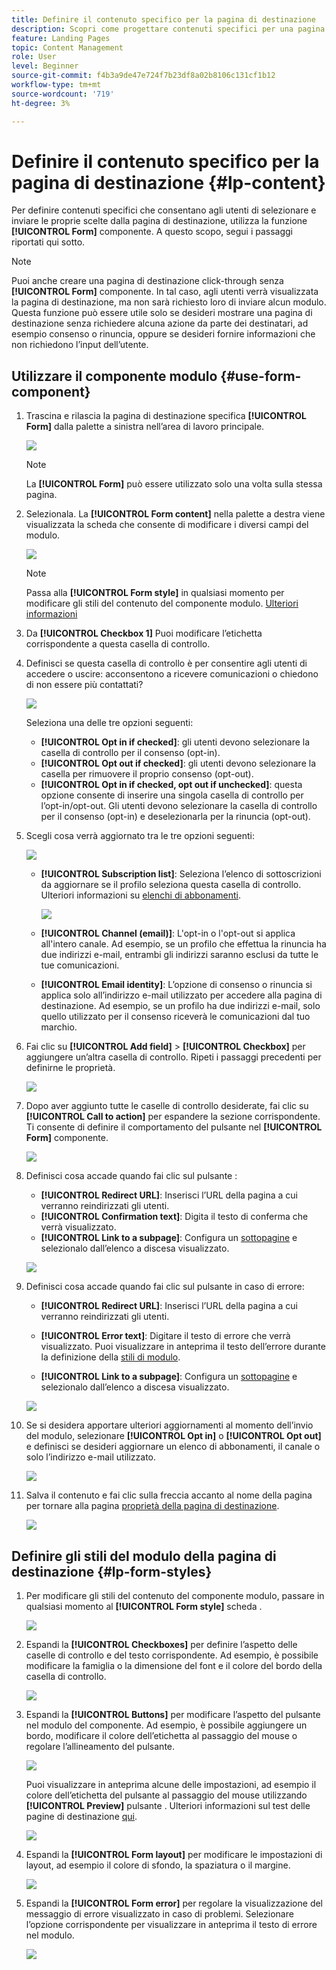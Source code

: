 ```yaml
---
title: Definire il contenuto specifico per la pagina di destinazione
description: Scopri come progettare contenuti specifici per una pagina di destinazione in Journey Optimizer
feature: Landing Pages
topic: Content Management
role: User
level: Beginner
source-git-commit: f4b3a9de47e724f7b23df8a02b8106c131cf1b12
workflow-type: tm+mt
source-wordcount: '719'
ht-degree: 3%

---
```


# Definire il contenuto specifico per la pagina di destinazione {#lp-content}

Per definire contenuti specifici che consentano agli utenti di selezionare e inviare le proprie scelte dalla pagina di destinazione, utilizza la funzione **[!UICONTROL Form]** componente. A questo scopo, segui i passaggi riportati qui sotto.

>[!NOTE]
>
>Puoi anche creare una pagina di destinazione click-through senza **[!UICONTROL Form]** componente. In tal caso, agli utenti verrà visualizzata la pagina di destinazione, ma non sarà richiesto loro di inviare alcun modulo. Questa funzione può essere utile solo se desideri mostrare una pagina di destinazione senza richiedere alcuna azione da parte dei destinatari, ad esempio consenso o rinuncia, oppure se desideri fornire informazioni che non richiedono l’input dell’utente.

## Utilizzare il componente modulo {#use-form-component}

1. Trascina e rilascia la pagina di destinazione specifica **[!UICONTROL Form]** dalla palette a sinistra nell’area di lavoro principale.

   ![](assets/lp_designer-form-component.png)

   >[!NOTE]
   >
   >La **[!UICONTROL Form]** può essere utilizzato solo una volta sulla stessa pagina.

1. Selezionala. La **[!UICONTROL Form content]** nella palette a destra viene visualizzata la scheda che consente di modificare i diversi campi del modulo.

   ![](assets/lp_designer-form-content-options.png)

   >[!NOTE]
   >
   >Passa alla **[!UICONTROL Form style]** in qualsiasi momento per modificare gli stili del contenuto del componente modulo. [Ulteriori informazioni](#define-lp-styles)

1. Da **[!UICONTROL Checkbox 1]** Puoi modificare l’etichetta corrispondente a questa casella di controllo.

1. Definisci se questa casella di controllo è per consentire agli utenti di accedere o uscire: acconsentono a ricevere comunicazioni o chiedono di non essere più contattati?

   ![](assets/lp_designer-form-update.png)

   Seleziona una delle tre opzioni seguenti:

   * **[!UICONTROL Opt in if checked]**: gli utenti devono selezionare la casella di controllo per il consenso (opt-in).
   * **[!UICONTROL Opt out if checked]**: gli utenti devono selezionare la casella per rimuovere il proprio consenso (opt-out).
   * **[!UICONTROL Opt in if checked, opt out if unchecked]**: questa opzione consente di inserire una singola casella di controllo per l’opt-in/opt-out. Gli utenti devono selezionare la casella di controllo per il consenso (opt-in) e deselezionarla per la rinuncia (opt-out).

1. Scegli cosa verrà aggiornato tra le tre opzioni seguenti:

   ![](assets/lp_designer-form-update-options.png)

   * **[!UICONTROL Subscription list]**: Seleziona l’elenco di sottoscrizioni da aggiornare se il profilo seleziona questa casella di controllo. Ulteriori informazioni su [elenchi di abbonamenti](subscription-list.md).

      ![](assets/lp_designer-form-subs-list.png)

   * **[!UICONTROL Channel (email)]**: L&#39;opt-in o l&#39;opt-out si applica all&#39;intero canale. Ad esempio, se un profilo che effettua la rinuncia ha due indirizzi e-mail, entrambi gli indirizzi saranno esclusi da tutte le tue comunicazioni.

   * **[!UICONTROL Email identity]**: L’opzione di consenso o rinuncia si applica solo all’indirizzo e-mail utilizzato per accedere alla pagina di destinazione. Ad esempio, se un profilo ha due indirizzi e-mail, solo quello utilizzato per il consenso riceverà le comunicazioni dal tuo marchio.

1. Fai clic su **[!UICONTROL Add field]** > **[!UICONTROL Checkbox]** per aggiungere un’altra casella di controllo. Ripeti i passaggi precedenti per definirne le proprietà.

   ![](assets/lp_designer-form-checkbox-2.png)

1. Dopo aver aggiunto tutte le caselle di controllo desiderate, fai clic su **[!UICONTROL Call to action]** per espandere la sezione corrispondente. Ti consente di definire il comportamento del pulsante nel **[!UICONTROL Form]** componente.

   ![](assets/lp_designer-form-call-to-action.png)

1. Definisci cosa accade quando fai clic sul pulsante :

   * **[!UICONTROL Redirect URL]**: Inserisci l’URL della pagina a cui verranno reindirizzati gli utenti.
   * **[!UICONTROL Confirmation text]**: Digita il testo di conferma che verrà visualizzato.
   * **[!UICONTROL Link to a subpage]**: Configura un [sottopagine](create-lp.md#configure-subpages) e selezionalo dall’elenco a discesa visualizzato.

   ![](assets/lp_designer-form-confirmation-action.png)

1. Definisci cosa accade quando fai clic sul pulsante in caso di errore:

   * **[!UICONTROL Redirect URL]**: Inserisci l’URL della pagina a cui verranno reindirizzati gli utenti.
   * **[!UICONTROL Error text]**: Digitare il testo di errore che verrà visualizzato. Puoi visualizzare in anteprima il testo dell’errore durante la definizione della [stili di modulo](#define-lp-styles).

   * **[!UICONTROL Link to a subpage]**: Configura un [sottopagine](create-lp.md#configure-subpages) e selezionalo dall’elenco a discesa visualizzato.

   ![](assets/lp_designer-form-error.png)

1. Se si desidera apportare ulteriori aggiornamenti al momento dell’invio del modulo, selezionare **[!UICONTROL Opt in]** o **[!UICONTROL Opt out]** e definisci se desideri aggiornare un elenco di abbonamenti, il canale o solo l’indirizzo e-mail utilizzato.

   ![](assets/lp_designer-form-additionnal-update.png)

1. Salva il contenuto e fai clic sulla freccia accanto al nome della pagina per tornare alla pagina [proprietà della pagina di destinazione](create-lp.md#configure-primary-page).

   ![](assets/lp_designer-form-save.png)

<!--Will the name Email Designer be kept if you can also design LP with the same tool? > To modify in Messages section > content designer or Designer-->

## Definire gli stili del modulo della pagina di destinazione {#lp-form-styles}

1. Per modificare gli stili del contenuto del componente modulo, passare in qualsiasi momento al **[!UICONTROL Form style]** scheda .

   ![](assets/lp_designer-form-style.png)

1. Espandi la **[!UICONTROL Checkboxes]** per definire l’aspetto delle caselle di controllo e del testo corrispondente. Ad esempio, è possibile modificare la famiglia o la dimensione del font e il colore del bordo della casella di controllo.

   ![](assets/lp_designer-form-style-checkboxes.png)

1. Espandi la **[!UICONTROL Buttons]** per modificare l’aspetto del pulsante nel modulo del componente. Ad esempio, è possibile aggiungere un bordo, modificare il colore dell’etichetta al passaggio del mouse o regolare l’allineamento del pulsante.

   ![](assets/lp_designer-form-style-buttons.png)

   Puoi visualizzare in anteprima alcune delle impostazioni, ad esempio il colore dell’etichetta del pulsante al passaggio del mouse utilizzando **[!UICONTROL Preview]** pulsante . Ulteriori informazioni sul test delle pagine di destinazione [qui](create-lp.md#test-landing-page).

   ![](assets/lp_designer-form-style-buttons-preview.png)

1. Espandi la **[!UICONTROL Form layout]** per modificare le impostazioni di layout, ad esempio il colore di sfondo, la spaziatura o il margine.

   ![](assets/lp_designer-form-style-layout.png)

1. Espandi la **[!UICONTROL Form error]** per regolare la visualizzazione del messaggio di errore visualizzato in caso di problemi. Selezionare l’opzione corrispondente per visualizzare in anteprima il testo di errore nel modulo.

   ![](assets/lp_designer-form-error-preview.png)

